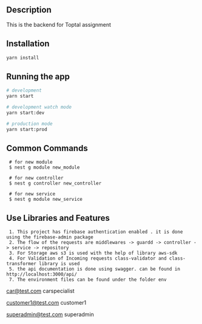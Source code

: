 ## Description
This is the backend for Toptal assignment

## Installation

```bash
yarn install
```

## Running the app

```bash
# development
yarn start

# development watch mode
yarn start:dev

# production mode
yarn start:prod
```

## Common Commands
```
 # for new module
 $ nest g module new_module

 # for new controller
 $ nest g controller new_controller

 # for new service
 $ nest g module new_service
```


## Use Libraries and Features
```
 1. This project has firebase authentication enabled . it is done using the firebase-admin package
 2. The flow of the requests are middlewares -> guardd -> controller -> service -> repository
 3. For Storage aws s3 is used with the help of library aws-sdk
 4. For Validation of Incoming requests class-validator and class-transformer library is used
 5. the api documentation is done using swagger. can be found in http://localhost:3000/api/
 7. The environment files can be found under the folder env
```


car@test.com
carspecialist

customer1@test.com
customer1

superadmin@test.com
superadmin
